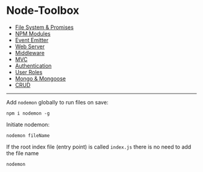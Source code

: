 # Node-Toolbox

- [File System & Promises](https://github.com/Adamskoullos/node-toolbox/blob/main/guide/basics.md)
- [NPM Modules](https://github.com/Adamskoullos/node-toolbox/blob/main/guide/npm-modules.md)
- [Event Emitter](https://github.com/Adamskoullos/node-toolbox/blob/main/guide/event-emitter.md)
- [Web Server](https://github.com/Adamskoullos/Node-Toolbox/blob/main/0guide/web-server.md)
- [Middleware]()
- [MVC]()
- [Authentication]()
- [User Roles]()
- [Mongo & Mongoose]()
- [CRUD]()

---

Add `nodemon` globally to run files on save:

```
npm i nodemon -g
```

Initiate nodemon:

```
nodemon fileName
```

If the root index file (entry point) is called `index.js` there is no need to add the file name

```
nodemon
```
